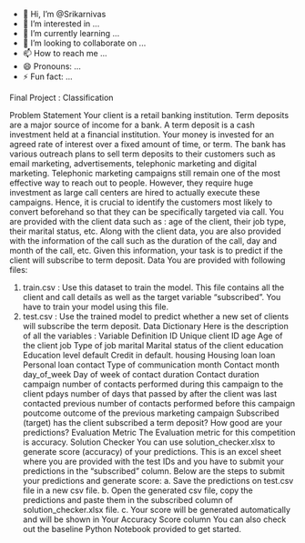 - 👋 Hi, I’m @Srikarnivas
- 👀 I’m interested in ...
- 🌱 I’m currently learning ...
- 💞️ I’m looking to collaborate on ...
- 📫 How to reach me ...
- 😄 Pronouns: ...
- ⚡ Fun fact: ...

<!---
Srikarnivas/Srikarnivas is a ✨ special ✨ repository because its `README.md` (this file) appears on your GitHub profile.
You can click the Preview link to take a look at your changes.
--->
Final Project : Classification

Problem Statement
Your client is a retail banking institution. Term deposits are a major source
of income for a bank.
A term deposit is a cash investment held at a financial institution. Your
money is invested for an agreed rate of interest over a fixed amount of
time, or term.
The bank has various outreach plans to sell term deposits to their
customers such as email marketing, advertisements, telephonic marketing
and digital marketing.
Telephonic marketing campaigns still remain one of the most effective way
to reach out to people. However, they require huge investment as large call
centers are hired to actually execute these campaigns. Hence, it is crucial
to identify the customers most likely to convert beforehand so that they can
be specifically targeted via call.
You are provided with the client data such as : age of the client, their job
type, their marital status, etc. Along with the client data, you are also
provided with the information of the call such as the duration of the call, day
and month of the call, etc. Given this information, your task is to predict if
the client will subscribe to term deposit.
Data
You are provided with following files:
1. train.csv : Use this dataset to train the model. This file contains all the
client and call details as well as the target variable “subscribed”. You have
to train your model using this file.
2. test.csv : Use the trained model to predict whether a new set of clients
will subscribe the term deposit.
Data Dictionary
Here is the description of all the variables :
Variable Definition
ID Unique client ID
age Age of the client
job Type of job
marital Marital status of the client
education Education level
default Credit in default.
housing Housing loan
loan Personal loan
contact Type of communication
month Contact month
day_of_week Day of week of contact
duration Contact duration
campaign number of contacts performed during this
campaign to the client
pdays number of days that passed by after the client
was last contacted
previous number of contacts performed before this
campaign
poutcome outcome of the previous marketing campaign
Subscribed (target) has the client subscribed a term deposit?
How good are your predictions?
Evaluation Metric
The Evaluation metric for this competition is accuracy.
Solution Checker
You can use solution_checker.xlsx to generate score (accuracy) of your
predictions.
This is an excel sheet where you are provided with the test IDs and you
have to submit your predictions in the “subscribed” column. Below are the
steps to submit your predictions and generate score:
a. Save the predictions on test.csv file in a new csv file.
b. Open the generated csv file, copy the predictions and paste them in the
subscribed column of solution_checker.xlsx file.
c. Your score will be generated automatically and will be shown in Your
Accuracy Score column
You can also check out the baseline Python Notebook provided to get
started.

